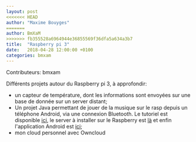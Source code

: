 ```yaml
---
layout: post
<<<<<<< HEAD
author: "Maxime Bouyges"
=======
author: BmXaM
>>>>>>> fb355528a6964944e36855569f36dfa5a634a3b7
title:  "Raspberry pi 3"
date:   2018-04-28 12:00:00 +0100
categories: bmxam
---
```

Contributeurs: bmxam

Différents projets autour du Raspberry pi 3, à approfondir:
* un capteur de température, dont les informations sont envoyées sur une base de donnée sur un server distant;
* Un projet Java permettant de jouer de la musique sur le rasp depuis un téléphone Android, via une connexion Bluetooth. Le tutoriel est disponible [ici][tuto-url], le server à installer sur le Raspberry est [là][server-rasp-url] et enfin l'application Android est [ici][appli-android-url];
* mon cloud personnel avec Owncloud

[tuto-url]: https://jacknbob.fr/bmxam/projects/tuto_bluetooth.pdf
[server-rasp-url]: https://jacknbob.fr/bmxam/projects/bluetoothpi.jar
[appli-android-url]: https://jacknbob.fr/bmxam/projects/BluetoothRaspClient.apk
